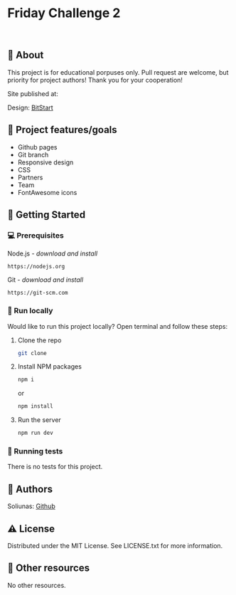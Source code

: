 # Friday Challenge 2

<br>

## 🌟 About

This project is for educational porpuses only. Pull request are welcome, but priority for project authors! Thank you for your cooperation!

Site published at:

Design: [BitStart](https://ibb.co/ryT0Vps)

## 🎯 Project features/goals

-   Github pages
-   Git branch
-   Responsive design
-   CSS
-   Partners
-   Team
-   FontAwesome icons

## 🧰 Getting Started

### 💻 Prerequisites

Node.js - _download and install_

```
https://nodejs.org
```

Git - _download and install_

```
https://git-scm.com
```

### 🏃 Run locally

Would like to run this project locally? Open terminal and follow these steps:

1. Clone the repo
    ```sh
    git clone 
    ```
2. Install NPM packages
    ```sh
    npm i
    ```
    or
    ```sh
    npm install
    ```
3. Run the server
    ```sh
    npm run dev
    ```

### 🧪 Running tests

There is no tests for this project.

## 🎅 Authors

Soliunas: [Github](https://github.com/Soliunas)

## ⚠️ License

Distributed under the MIT License. See LICENSE.txt for more information.

## 🔗 Other resources

No other resources.